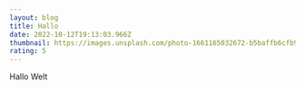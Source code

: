 ```yaml
---
layout: blog
title: Hallo
date: 2022-10-12T19:13:03.966Z
thumbnail: https://images.unsplash.com/photo-1661165032672-b5baffb6cfb9?w=640
rating: 5
---
```

H﻿allo Welt